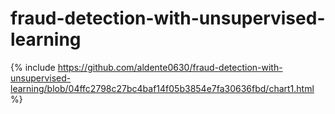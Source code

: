 # fraud-detection-with-unsupervised-learning
{% include https://github.com/aldente0630/fraud-detection-with-unsupervised-learning/blob/04ffc2798c27bc4baf14f05b3854e7fa30636fbd/chart1.html %}

